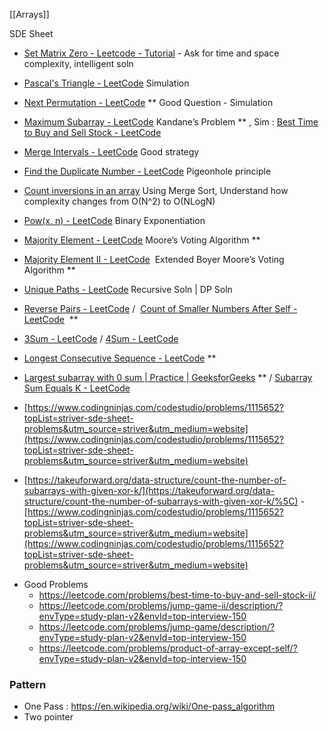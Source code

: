 [[Arrays]]

SDE Sheet

-   [Set Matrix Zero - Leetcode - Tutorial](https://takeuforward.org/data-structure/set-matrix-zero/) - Ask for time and space complexity, intelligent soln
    
-   [Pascal's Triangle - LeetCode](https://leetcode.com/problems/pascals-triangle/submissions/) Simulation
    
-   [Next Permutation - LeetCode](https://leetcode.com/problems/next-permutation/submissions/) ** Good Question - Simulation
    
-   [Maximum Subarray - LeetCode](https://leetcode.com/problems/maximum-subarray/) Kandane’s Problem ** , Sim : [Best Time to Buy and Sell Stock - LeetCode](https://leetcode.com/problems/best-time-to-buy-and-sell-stock/submissions/)
    
-   [Merge Intervals - LeetCode](https://leetcode.com/problems/merge-intervals/submissions/) Good strategy
    
-   [Find the Duplicate Number - LeetCode](https://leetcode.com/problems/find-the-duplicate-number/solution/) Pigeonhole principle
    
-   [Count inversions in an array](https://takeuforward.org/data-structure/count-inversions-in-an-array/) Using Merge Sort, Understand how complexity changes from O(N^2) to O(NLogN)
    
-   [Pow(x, n) - LeetCode](https://leetcode.com/problems/powx-n/) Binary Exponentiation
    
-   [Majority Element - LeetCode](https://leetcode.com/problems/majority-element/) Moore’s Voting Algorithm **
    
-   [Majority Element II - LeetCode](https://leetcode.com/problems/majority-element-ii/)  Extended Boyer Moore’s Voting Algorithm **
    
-   [Unique Paths - LeetCode](https://leetcode.com/problems/unique-paths/) Recursive Soln | DP Soln
    
-   [Reverse Pairs - LeetCode](https://leetcode.com/problems/reverse-pairs/) /  [Count of Smaller Numbers After Self - LeetCode](https://leetcode.com/problems/count-of-smaller-numbers-after-self/submissions/)  **
    
-   [3Sum - LeetCode](https://leetcode.com/problems/3sum/) / [4Sum - LeetCode](https://leetcode.com/problems/4sum/)
    
-   [Longest Consecutive Sequence - LeetCode](https://leetcode.com/problems/longest-consecutive-sequence/) **
    
-   [Largest subarray with 0 sum | Practice | GeeksforGeeks](https://practice.geeksforgeeks.org/problems/largest-subarray-with-0-sum/1) ** / [Subarray Sum Equals K - LeetCode](https://leetcode.com/problems/subarray-sum-equals-k/)
    
-   [https://www.codingninjas.com/codestudio/problems/1115652?topList=striver-sde-sheet-problems&utm_source=striver&utm_medium=website](https://www.codingninjas.com/codestudio/problems/1115652?topList=striver-sde-sheet-problems&utm_source=striver&utm_medium=website)
    
-   [https://takeuforward.org/data-structure/count-the-number-of-subarrays-with-given-xor-k/](https://takeuforward.org/data-structure/count-the-number-of-subarrays-with-given-xor-k/%5C) - [https://www.codingninjas.com/codestudio/problems/1115652?topList=striver-sde-sheet-problems&utm_source=striver&utm_medium=website](https://www.codingninjas.com/codestudio/problems/1115652?topList=striver-sde-sheet-problems&utm_source=striver&utm_medium=website)
    




* Good Problems
	* https://leetcode.com/problems/best-time-to-buy-and-sell-stock-ii/
	* https://leetcode.com/problems/jump-game-ii/description/?envType=study-plan-v2&envId=top-interview-150
	* https://leetcode.com/problems/jump-game/description/?envType=study-plan-v2&envId=top-interview-150
	* https://leetcode.com/problems/product-of-array-except-self/?envType=study-plan-v2&envId=top-interview-150

### Pattern
* One Pass : https://en.wikipedia.org/wiki/One-pass_algorithm
* Two pointer